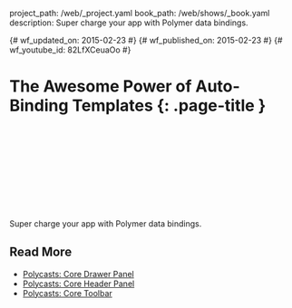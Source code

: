 project_path: /web/_project.yaml book_path: /web/shows/_book.yaml description: Super charge your app with Polymer data bindings.

{# wf_updated_on: 2015-02-23 #} {# wf_published_on: 2015-02-23 #} {# wf_youtube_id: 82LfXCeuaOo #}

# The Awesome Power of Auto-Binding Templates {: .page-title }

<div class="video-wrapper">
  <iframe class="devsite-embedded-youtube-video" data-video-id="82LfXCeuaOo"
          data-autohide="1" data-showinfo="0" frameborder="0" allowfullscreen>
  </iframe>
</div>

Super charge your app with Polymer data bindings.

## Read More

- [Polycasts: Core Drawer Panel](/web/shows/polycasts/season-1/core-drawer-panel)
- [Polycasts: Core Header Panel](/web/shows/shows/polycasts/season-1/core-header-panel)
- [Polycasts: Core Toolbar](/web/shows/shows/polycasts/season-1/core-toolbar)